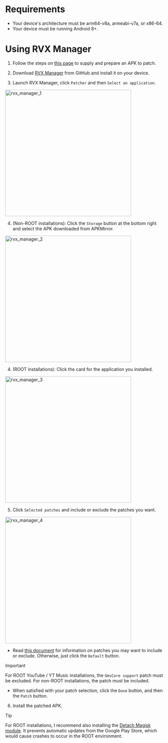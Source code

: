 Requirements
==

- Your device's architecture must be arm64-v8a, armeabi-v7a, or x86-64.
- Your device must be running Android 8+.


Using RVX Manager
==

1. Follow the steps on [this page](https://github.com/inotia00/revanced-documentation/blob/main/docs/supplying-an-apk.md) to supply and prepare an APK to patch.


2. Download [RVX Manager](https://github.com/inotia00/revanced-manager/releases/latest) from GitHub and install it on your device.


3. Launch RVX Manager, click `Patcher` and then `Select an application`.

<img src="https://github.com/inotia00/revanced-documentation/blob/main/images/rvx_manager_1.png" alt="rvx_manager_1" width="400"/>


4. (Non-ROOT installations): Click the `Storage` button at the bottom right and select the APK downloaded from APKMirror.

<img src="https://github.com/inotia00/revanced-documentation/blob/main/images/rvx_manager_2.png" alt="rvx_manager_2" width="400"/>


4. (ROOT installations): Click the card for the application you installed.

<img src="https://github.com/inotia00/revanced-documentation/blob/main/images/rvx_manager_3.png" alt="rvx_manager_3" width="400"/>


5. Click `Selected patches` and include or exclude the patches you want.

<img src="https://github.com/inotia00/revanced-documentation/blob/main/images/rvx_manager_4.png" alt="rvx_manager_4" width="400"/>


- Read [this document](https://github.com/inotia00/revanced-documentation/blob/main/docs/information-about-patches.md) for information on patches you may want to include or exclude. Otherwise, just click the `Default` button.

> [!IMPORTANT]
> For ROOT YouTube / YT Music installations, the `GmsCore support` patch must be excluded. For non-ROOT installations, the patch must be included.

- When satisfied with your patch selection, click the `Done` button, and then the `Patch` button. 


6. Install the patched APK.

> [!TIP]
> For ROOT installations, I recommend also installing the [Detach Magisk module](https://forum.xda-developers.com/t/module-detach3-detach-market-links.3447494/). It prevents automatic updates from the Google Play Store, which would cause crashes to occur in the ROOT environment.
